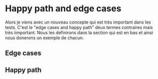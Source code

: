 # Happy path and edge cases

<script src="https://unpkg.com/@lottiefiles/lottie-player@latest/dist/lottie-player.js"></script>
<lottie-player src="https://assets8.lottiefiles.com/packages/lf20_rbtawnwz.json"  background="transparent"  speed="1"  style="width: 300px; height: 300px;"  loop  autoplay></lottie-player>

Alors je viens avec un nouveau concepte qui est très important dans les tests. C'est le "edge cases and happy path" deux termes contraires mais très iimportant. Nous les definirons dans la section qui est en bas et ainsi nous donerons un exemple de chacun.
## Edge cases

## Happy path